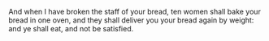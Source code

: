 And when I have broken the staff of your bread, ten women shall bake your bread in one oven, and they shall deliver you your bread again by weight: and ye shall eat, and not be satisfied.
